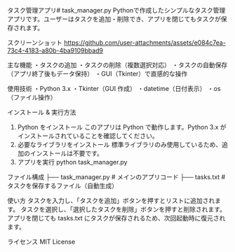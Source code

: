 タスク管理アプリ# task_manager.py
Pythonで作成したシンプルなタスク管理アプリです。ユーザーはタスクを追加・削除でき、アプリを閉じてもタスクが保存されます。

スクリーンショット
https://github.com/user-attachments/assets/e084c7ea-73c4-4183-a80b-4ba9109bbad9

主な機能
・タスクの追加
・タスクの削除（複数選択対応）
・タスクの自動保存（アプリ終了後もデータ保持）
・GUI（Tkinter）で直感的な操作

使用技術
・Python 3.x
・Tkinter（GUI 作成）
・datetime（日付表示）
・os（ファイル操作）

インストール & 実行方法
1. Python をインストール
このアプリは Python で動作します。Python 3.x がインストールされていることを確認してください。
2. 必要なライブラリをインストール
標準ライブラリのみ使用しているため、追加のインストールは不要です。
3. アプリを実行
python task_manager.py

ファイル構成
├── task_manager.py  # メインのアプリコード
├── tasks.txt        # タスクを保存するファイル（自動生成）

使い方
タスクを入力し、「タスクを追加」ボタンを押すとリストに追加されます。
タスクを選択し、「選択したタスクを削除」ボタンを押すと削除されます。
アプリを閉じても tasks.txt にタスクが保存されるため、次回起動時に復元されます。

ライセンス
MIT License

